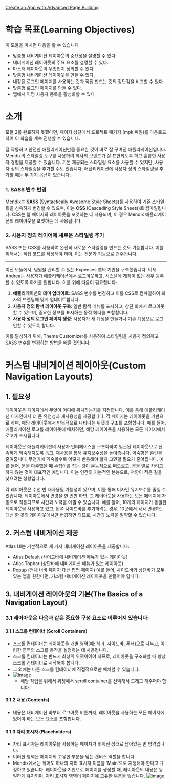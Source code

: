 [Create an App with Advanced Page Building](https://academy.mendix.com/link/modules/183/lectures/1414/3.1-Introduction)
# 학습 목표(Learning Objectives)
이 모듈을 마치면 다음을 할 수 있습니다
- 맞춤형 내비게이션 레이아웃의 중요성을 설명할 수 있다.
- 내비게이션 레이아웃의 주요 요소를 설명할 수 있다.
- 마스터 레이아웃이 무엇인지 정의할 수 있다.
- 맞춤형 내비게이션 레이아웃을 만들 수 있다.
- 내장된 로그인 페이지를 사용하는 것과 직접 만드는 것의 장단점을 비교할 수 있다.
- 맞춤형 로그인 페이지를 만들 수 있다.
- 앱에서 익명 사용자 등록을 활성화할 수 있다

# 소개

모듈 2를 완료하지 못했다면, 페이지 상단에서 프로젝트 패키지 (mpk 파일)를 다운로드하여 이 학습을 계속 진행할 수 있습니다.

잘 작동하고 안전한 애플리케이션만큼 중요한 것이 바로 잘 꾸며진 애플리케이션입니다. Mendix의 스타일링 도구를 사용하여 회사의 브랜드가 잘 표현되도록 하고 훌륭한 사용자 경험을 제공할 수 있습니다. 기본 제공되는 스타일링 요소를 사용할 수 있지만, 사용자 정의 스타일링을 추가할 수도 있습니다. 애플리케이션에 사용자 정의 스타일링을 추가할 때는 두 가지 옵션이 있습니다:

### 1. SASS 변수 변경

Mendix는 **SASS** (Syntactically Awesome Style Sheets)를 사용하여 기존 스타일링을 신속하게 변경할 수 있으며, 이는 **CSS** (Cascading Style Sheets)로 컴파일됩니다. CSS는 웹 페이지의 레이아웃을 포맷하는 데 사용되며, 이 경우 Mendix 애플리케이션의 레이아웃을 포맷하는 데 사용됩니다.

### 2. 사용자 정의 레이어에 새로운 스타일링 추가

SASS 또는 CSS를 사용하여 완전히 새로운 스타일링을 만드는 것도 가능합니다. 이를 위해서는 직접 코드를 작성해야 하며, 이는 전문가 기능으로 간주됩니다.

---

이전 모듈에서, 팀원을 관리할 수 있는 Expenses 앱의 기반을 구축했습니다. 이제 Andrea는 사용자가 애플리케이션에서 로그아웃하고, 시스템에 계정이 없는 경우 등록할 수 있도록 하기를 원합니다. 이를 위해 다음이 필요합니다:

1. **애플리케이션의 테마 업데이트**: SASS 변수를 변경하고 이를 CSS로 컴파일하여 회사의 브랜딩에 맞게 업데이트합니다.
2. **사용자 정의 탐색 레이아웃 구축**: 일반 탐색 메뉴를 표시하고, 상단 바에서 로그아웃할 수 있으며, 중요한 정보를 표시하는 동적 헤더를 포함합니다.
3. **사용자 정의 로그인 페이지 생성**: 사용자가 새 계정을 만들거나 기존 계정으로 로그인할 수 있도록 합니다.

이를 달성하기 위해, Theme Customizer를 사용하여 스타일링을 사용자 정의하고 SASS 변수를 변경하는 방법을 배울 것입니다.

# 커스텀 내비게이션 레이아웃(Custom Navigation Layouts)
## 1. 필요성
레이아웃은 페이지에서 무엇이 어디에 위치하는지를 지정합니다. 이를 통해 애플리케이션 디자인에서 더 큰 유연성과 재사용성을 제공합니다. 각 페이지는 레이아웃을 기반으로 하며, 해당 레이아웃에서 반복적으로 나타나는 위젯과 구조를 포함합니다. 예를 들어, 애플리케이션 로고를 레이아웃에 배치하면, 해당 레이아웃을 사용하는 모든 페이지에서 로고가 표시됩니다.

레이아웃은 애플리케이션의 사용자 인터페이스를 구조화하여 일관된 레이아웃으로 신속하게 익숙해지도록 돕고, 재사용을 통해 유지보수성을 높여줍니다. 익숙함은 혼란을 줄여줍니다. 무언가에 익숙할수록 어떻게 반응해야 할지 고민할 필요가 줄어듭니다. 예를 들어, 문을 마주했을 때 손잡이를 잡는 것이 본능적으로 떠오르고, 문을 발로 차려고 하지 않는 것이 대표적인 예입니다. 이는 인간의 기본적인 본능으로, 저항이 적은 길을 찾으려는 성향입니다.

각 레이아웃은 수천 번 재사용될 가능성이 있으며, 이를 통해 디자인 유지보수를 줄일 수 있습니다. 레이아웃에서 변경을 한 번만 하면, 그 레이아웃을 사용하는 모든 페이지에 자동으로 적용되므로 시간과 노력을 아낄 수 있습니다. 예를 들어, 10개의 페이지가 동일한 레이아웃을 사용하고 있고, 왼쪽 사이드바를 추가하려는 경우, 10곳에서 각각 변경하는 대신 한 곳의 레이아웃에서만 변경하면 되므로, 시간과 노력을 절약할 수 있습니다.
## 2. 커스텀 내비게이션 제공
Atlas UI는 기본적으로 세 가지 내비게이션 레이아웃을 제공합니다:
- Atlas Default (사이드바에 내비게이션 메뉴가 있는 레이아웃)
- Atlas Topbar (상단바에 내비게이션 메뉴가 있는 레이아웃)
- Popup (전체 너비 페이지 대신 팝업 페이지)
예를 들어, 사이드바와 상단바가 모두 있는 앱을 원한다면, 커스텀 내비게이션 레이아웃을 만들어야 합니다.

## 3. 내비게이션 레이아웃의 기본(The Basics of a Navigation Layout)
### 3.1 레이아웃은 다음과 같은 중요한 구성 요소로 이루어져 있습니다:
#### 3.1.1 스크롤 컨테이너 (Scroll Containers)
- 스크롤 컨테이너는 레이아웃을 개별 영역(예: 헤더, 사이드바, 푸터)으로 나누고, 이러한 영역의 스크롤 동작을 설정하는 데 사용됩니다.
- 스크롤 컨테이너는 반드시 최상위 위젯이어야 하므로, 레이아웃을 구조화할 때 항상 스크롤 컨테이너로 시작해야 합니다.
- 그 외에는 다른 스크롤 컨테이너에 직접적으로만 배치할 수 있습니다.
- ![image](https://github.com/user-attachments/assets/793ad586-1a3a-4a3b-a96d-0072b86dc67b)
    - 해당 작업을 위해서 위젯에서 scroll container를 선택해서 드래그 해주어야 합니다.   

#### 3.1.2 내용 (Contents)
- 내용은 내비게이션 바부터 로그아웃 버튼까지, 레이아웃을 사용하는 모든 페이지에 있어야 하는 모든 요소를 포함합니다.

#### 3.1.3 자리 표시자 (Placeholders)
- 자리 표시자는 레이아웃을 사용하는 페이지가 비워진 상태로 남아있는 빈 영역입니다.
- 이러한 영역은 페이지의 고유한 부분을 덮는 캔버스 역할을 합니다.
- Mendix에서는 적어도 하나의 자리 표시자 이름을 ‘Main’으로 지정해야 한다고 규정하고 있습니다.
레이아웃을 기반으로 페이지를 생성할 때, 레이아웃의 내용은 동일하게 유지되며, 자리 표시자 영역이 페이지에 고유한 부분을 덮습니다.
![image](https://github.com/user-attachments/assets/e681f33e-4367-4e4e-8fdf-b0b0f80ada85)
